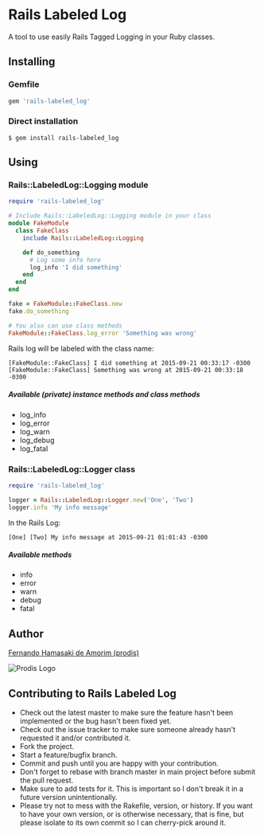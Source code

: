 # Rails Labeled Log
A tool to use easily Rails Tagged Logging in your Ruby classes.

## Installing

### Gemfile

```ruby
gem 'rails-labeled_log'
```

### Direct installation

```console
$ gem install rails-labeled_log
```


## Using

### Rails::LabeledLog::Logging module

```ruby
require 'rails-labeled_log'

# Include Rails::LabeledLog::Logging module in your class
module FakeModule
  class FakeClass
    include Rails::LabeledLog::Logging

    def do_something
      # Log some info here
      log_info 'I did something'
    end
  end
end

fake = FakeModule::FakeClass.new
fake.do_something

# You also can use class methods
FakeModule::FakeClass.log_error 'Something was wrong'
```

Rails log will be labeled with the class name:
```
[FakeModule::FakeClass] I did something at 2015-09-21 00:33:17 -0300
[FakeModule::FakeClass] Something was wrong at 2015-09-21 00:33:18 -0300
```

##### Available (private) instance methods and class methods
- log_info
- log_error
- log_warn
- log_debug
- log_fatal

### Rails::LabeledLog::Logger class

```ruby
require 'rails-labeled_log'

logger = Rails::LabeledLog::Logger.new('One', 'Two')
logger.info 'My info message'
```
In the Rails Log:
```
[One] [Two] My info message at 2015-09-21 01:01:43 -0300
```

##### Available methods
- info
- error
- warn
- debug
- fatal

## Author
[Fernando Hamasaki de Amorim (prodis)](http://prodis.blog.br)

![Prodis Logo](http://prodis.net.br/images/prodis_150.gif)


## Contributing to Rails Labeled Log

- Check out the latest master to make sure the feature hasn't been implemented or the bug hasn't been fixed yet.
- Check out the issue tracker to make sure someone already hasn't requested it and/or contributed it.
- Fork the project.
- Start a feature/bugfix branch.
- Commit and push until you are happy with your contribution.
- Don't forget to rebase with branch master in main project before submit the pull request.
- Make sure to add tests for it. This is important so I don't break it in a future version unintentionally.
- Please try not to mess with the Rakefile, version, or history. If you want to have your own version, or is otherwise necessary, that is fine, but please isolate to its own commit so I can cherry-pick around it.

